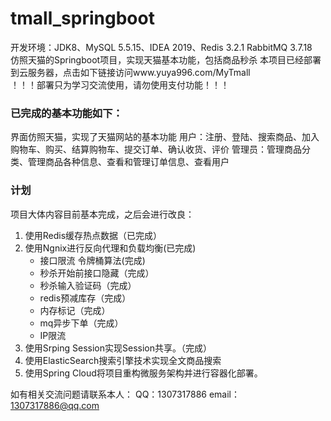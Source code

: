 # tmall_springboot
开发环境：JDK8、MySQL 5.5.15、IDEA 2019、Redis 3.2.1 RabbitMQ 3.7.18  
仿照天猫的Springboot项目，实现天猫基本功能，包括商品秒杀
本项目已经部署到云服务器，点击如下链接访问www.yuya996.com/MyTmall    
！！！部署只为学习交流使用，请勿使用支付功能！！！

### 已完成的基本功能如下：
界面仿照天猫，实现了天猫网站的基本功能
用户：注册、登陆、搜索商品、加入购物车、购买、结算购物车、提交订单、确认收货、评价
管理员：管理商品分类、管理商品各种信息、查看和管理订单信息、查看用户

### 计划   
项目大体内容目前基本完成，之后会进行改良：
1. 使用Redis缓存热点数据（已完成）
2. 使用Ngnix进行反向代理和负载均衡(已完成)
    - 接口限流 令牌桶算法(完成)
    - 秒杀开始前接口隐藏（完成）
    - 秒杀输入验证码（完成）
    - redis预减库存（完成）
    - 内存标记（完成）
    - mq异步下单（完成）
     - IP限流
4. 使用Srping Session实现Session共享。（完成）
5. 使用ElasticSearch搜索引擎技术实现全文商品搜索
6. 使用Spring Cloud将项目重构微服务架构并进行容器化部署。

如有相关交流问题请联系本人：
QQ：1307317886  email：1307317886@qq.com  
